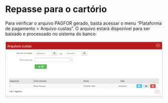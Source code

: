 # Repasse para o cartório

Para verificar o arquivo PAGFOR gerado, basta acessar o menu “Plataforma de pagamento > Arquivo custas”. O arquivo estará disponível para ser baixado e processado no sistema do banco:

![](../../.gitbook/assets/image.png)
